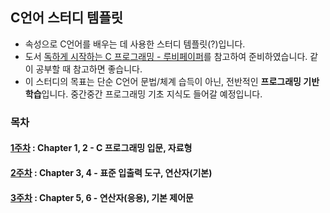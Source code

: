 ## C언어 스터디 템플릿


- 속성으로 C언어를 배우는 데 사용한 스터디 템플릿(?)입니다.
- 도서 [독하게 시작하는 C 프로그래밍 - 루비페이퍼](http://www.yes24.co.kr/24/goods/18732021)를 참고하여 준비하였습니다. 같이 공부할 때 참고하면 좋습니다.
- 이 스터디의 목표는 단순 C언어 문법/체계 습득이 아닌, 전반적인 **프로그래밍 기반 학습**입니다. 중간중간 프로그래밍 기초 지식도 들어갈 예정입니다.


### 목차


#### [1주차](https://github.com/cos18/c_study/tree/master/week01) : Chapter 1, 2 - C 프로그래밍 입문, 자료형


#### [2주차](https://github.com/cos18/c_study/tree/master/week02) : Chapter 3, 4 - 표준 입출력 도구, 연산자(기본)


#### [3주차](https://github.com/cos18/c_study/tree/master/week03) : Chapter 5, 6 - 연산자(응용), 기본 제어문
